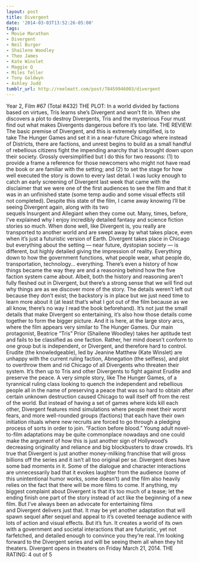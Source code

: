 ```yaml
---
layout: post
title: Divergent
date: '2014-03-03T13:52:26-05:00'
tags:
- Movie Marathon
- Divergent
- Neil Burger
- Shailene Woodley
- Theo James
- Kate Winslet
- Maggie Q
- Miles Teller
- Tony Goldwyn
- Ashley Judd
tumblr_url: http://reelmatt.com/post/78459946003/divergent
---
```



Year 2, Film #67 (Total #432)
THE PLOT: In a world divided by factions based on virtues, Tris learns she’s Divergent and won’t fit in. When she discovers a plot to destroy Divergents, Tris and the mysterious Four must find out what makes Divergents dangerous before it’s too late.
THE REVIEW: The basic premise of Divergent, and this is extremely simplified, is to take The Hunger Games and set it in a near-future Chicago where instead of Districts, there are factions, and unrest begins to build as a small handful of rebellious citizens fight the impending anarchy that is brought down upon their society. Grossly oversimplified but I do this for two reasons: (1) to provide a frame a reference for those newcomers who might not have read the book or are familiar with the setting; and (2) to set the stage for how well executed the story is down to every last detail. I was lucky enough to catch an early screening of Divergent last week that came with the disclaimer that we were one of the first audiences to see the film and that it was in an unfinished state (some temp audio and some visual effects still not completed). Despite this state of the film, I came away knowing I’ll be seeing Divergent again, along with its two sequels Insurgent and Allegiant when they come out.
Many, times, before, I’ve explained why I enjoy incredibly detailed fantasy and science fiction stories so much. When done well, like Divergent is, you really are transported to another world and are swept away by what takes place, even when it’s just a futuristic version of Earth. Divergent takes place in Chicago but everything about the setting — near future, dystopian society — is different, but highly detailed giving the impression of reality. Everything down to how the government functions, what people wear, what people do, transportation, technology… everything. There’s even a history of how things became the way they are and a reasoning behind how the five faction system came about. Albeit, both the history and reasoning aren’t fully fleshed out in Divergent, but there’s a strong sense that we will find out why things are as we discover more of the story. The details weren’t left out because they don’t exist; the backstory is in place but we just need time to learn more about it (at least that’s what I got out of the film because as we all know, there’s no way I read the book beforehand).
It’s not just the small details that make Divergent so entertaining, it’s also how those details come together to form the bigger picture. And it is here, at the large story arcs, where the film appears very similar to The Hunger Games. Our main protagonist, Beatrice “Tris” Prior (Shailene Woodley) takes her aptitude test and fails to be classified as one faction. Rather, her mind doesn’t conform to one group but is independent, or Divergent, and therefore hard to control. Erudite (the knowledgeable), led by Jeanine Matthew (Kate Winslet) are unhappy with the current ruling faction, Abnegation (the selfless), and plot to overthrow them and rid Chicago of all Divergents who threaten their system. It’s then up to Tris and other Divergents to fight against Erudite and preserve the peace. A very simple story, like The Hunger Games, of a tyrannical ruling class looking to quench the independent and rebellious people all in the name of preserving a peace that was so hard to obtain after certain unknown destruction caused Chicago to wall itself off from the rest of the world. But instead of having a set of games where kids kill each other, Divergent features mind simulations where people meet their worst fears, and more well-rounded groups (factions) that each have their own initiation rituals where new recruits are forced to go through a pledging process of sorts in order to join. “Faction before blood.”
Young adult novel-to-film adaptations may be quite commonplace nowadays and one could make the argument of how this is just another sign of Hollywood’s decreasing originality and reliance and big blockbusters to draw crowds. It’s true that Divergent is just another money-milking franchise that will gross billions off the series and it isn’t all too original per se. Divergent does have some bad moments in it. Some of the dialogue and character interactions are unnecessarily bad that it evokes laughter from the audience (some of this unintentional humor works, some doesn’t) and the film also heavily relies on the fact that there will be more films to come. If anything, my biggest complaint about Divergent is that it’s too much of a tease; let the ending finish one part of the story instead of act like the beginning of a new film. But I’ve always been an advocate for entertaining films and Divergent delivers just that. It may be yet another adaptation that will spawn sequel after sequel and appeal to it’s coveted teenage audience with lots of action and visual effects. But it’s fun. It creates a world of its own with a government and societal interactions that are futuristic, yet not farfetched, and detailed enough to convince you they’re real. I’m looking forward to the Divergent series and will be seeing them all when they hit theaters.
Divergent opens in theaters on Friday March 21, 2014.
THE RATING: 4 out of 5
